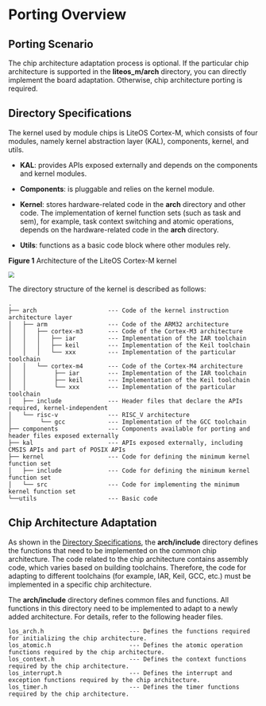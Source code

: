 # Porting Overview<a name="EN-US_TOPIC_0000001153842840"></a>

## Porting Scenario<a name="section93781277367"></a>

The chip architecture adaptation process is optional. If the particular chip architecture is supported in the  **liteos\_m/arch**  directory, you can directly implement the board adaptation. Otherwise, chip architecture porting is required.

## Directory Specifications<a name="section18127744153119"></a>

The kernel used by module chips is LiteOS Cortex-M, which consists of four modules, namely kernel abstraction layer \(KAL\), components, kernel, and utils.

-   **KAL**: provides APIs exposed externally and depends on the components and kernel modules.
-   **Components**: is pluggable and relies on the kernel module.

-   **Kernel**: stores hardware-related code in the  **arch**  directory and other code. The implementation of kernel function sets \(such as task and sem\), for example, task context switching and atomic operations, depends on the hardware-related code in the  **arch**  directory.
-   **Utils**: functions as a basic code block where other modules rely.

**Figure 1**  Architecture of the LiteOS Cortex-M kernel<a name="fig10838105524917"></a>  

<img src="figure/architecture-of-the-liteos-cortex-m-kernel.png" style="zoom:75%;" />

The directory structure of the kernel is described as follows:

```
.
├── arch                    --- Code of the kernel instruction architecture layer
│   ├── arm                 --- Code of the ARM32 architecture
│   │   ├── cortex-m3       --- Code of the Cortex-M3 architecture
│   │   │   ├── iar         --- Implementation of the IAR toolchain
│   │   │   ├── keil        --- Implementation of the Keil toolchain
│   │   │   └── xxx         --- Implementation of the particular toolchain
│   │   └── cortex-m4       --- Code of the Cortex-M4 architecture
│   │        ├── iar        --- Implementation of the IAR toolchain
│   │        ├── keil       --- Implementation of the Keil toolchain
│   │        └── xxx        --- Implementation of the particular toolchain
│   ├── include             --- Header files that declare the APIs required, kernel-independent
│   └── risc-v              --- RISC_V architecture
│        └── gcc            --- Implementation of the GCC toolchain
├── components              --- Components available for porting and header files exposed externally
├── kal                     --- APIs exposed externally, including CMSIS APIs and part of POSIX APIs
├── kernel                  --- Code for defining the minimum kernel function set
│   ├── include             --- Code for defining the minimum kernel function set
│   └── src                 --- Code for implementing the minimum kernel function set
└──utils                    --- Basic code
```

## Chip Architecture Adaptation<a name="section137431650339"></a>

As shown in the  [Directory Specifications](#section18127744153119), the  **arch/include**  directory defines the functions that need to be implemented on the common chip architecture. The code related to the chip architecture contains assembly code, which varies based on building toolchains. Therefore, the code for adapting to different toolchains \(for example, IAR, Keil, GCC, etc.\) must be implemented in a specific chip architecture.

The  **arch/include**  directory defines common files and functions. All functions in this directory need to be implemented to adapt to a newly added architecture. For details, refer to the following header files.

```
los_arch.h                        --- Defines the functions required for initializing the chip architecture.
los_atomic.h                      --- Defines the atomic operation functions required by the chip architecture.
los_context.h                     --- Defines the context functions required by the chip architecture.
los_interrupt.h                   --- Defines the interrupt and exception functions required by the chip architecture.
los_timer.h                       --- Defines the timer functions required by the chip architecture.
```

